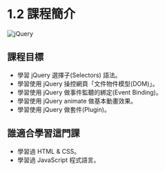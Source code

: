 # 1.2 課程簡介

![jQuery](../.gitbook/assets/jquery\_logo.png)

## 課程目標

* 學習 jQuery 選擇子(Selectors) 語法。
* 學習使用 jQuery 操控網頁「文件物件模型(DOM)」。
* 學習使用 jQuery 做事件監聽的綁定(Event Binding)。
* 學習使用 jQuery animate 做基本動畫效果。
* 學習使用 jQuery 做套件(Plugin)。

## 誰適合學習這門課

* 學習過 HTML & CSS。
* 學習過 JavaScript 程式語言。
